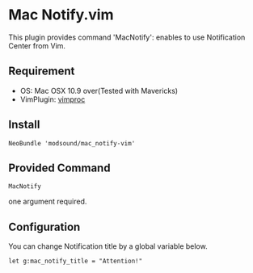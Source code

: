 Mac Notify.vim
==============
This plugin provides command 'MacNotify': enables to use Notification Center from Vim.

## Requirement
* OS: Mac OSX 10.9 over(Tested with Mavericks)
* VimPlugin: [vimproc](https://github.com/Shougo/vimproc.vim)

## Install
```
NeoBundle 'modsound/mac_notify-vim'
```

## Provided Command
```
MacNotify 
```
one argument required.

## Configuration
You can change Notification title by a global variable below.
```
let g:mac_notify_title = "Attention!"
```
